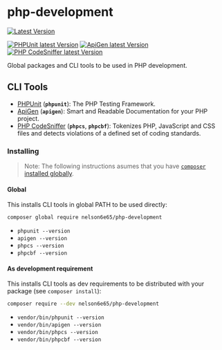 # php-development

[![Latest Version](https://img.shields.io/packagist/v/nelson6e65/php-development.svg?label=stable)](https://packagist.org/packages/nelson6e65/php-development)

[![PHPUnit latest Version](https://img.shields.io/packagist/v/phpunit/phpunit.svg?label=phpunit)](https://packagist.org/packages/phpunit/phpunit)
[![ApiGen latest Version](https://img.shields.io/packagist/v/apigen/apigen.svg?label=apigen)](https://packagist.org/packages/apigen/apigen)
[![PHP CodeSniffer latest Version](https://img.shields.io/packagist/v/squizlabs/php_codesniffer.svg?label=php_codesniffer)](https://packagist.org/packages/squizlabs/php_codesniffer)

Global packages and CLI tools to be used in PHP development.

## CLI Tools
- [PHPUnit](https://phpunit.de/) (**`phpunit`**): The PHP Testing Framework.
- [ApiGen](http://www.apigen.org/) (**`apigen`**): Smart and Readable Documentation for your PHP project.
- [PHP CodeSniffer](https://github.com/squizlabs/PHP_CodeSniffer) (**`phpcs`**, **`phpcbf`**): Tokenizes PHP, JavaScript and CSS files and detects violations of a defined set of coding standards.

### Installing

> Note: The following instructions asumes that you have [`composer` installed globally](https://getcomposer.org/doc/00-intro.md#globally).

#### Global
This installs CLI tools in global PATH to be used directly:

```sh
composer global require nelson6e65/php-development
```

- `phpunit --version`
- `apigen --version`
- `phpcs --version`
- `phpcbf --version`


#### As development requirement
This installs CLI tools as dev requirements to be distributed with your package (see `composer install`):

```sh
composer require --dev nelson6e65/php-development
```

- `vendor/bin/phpunit --version`
- `vendor/bin/apigen --version`
- `vendor/bin/phpcs --version`
- `vendor/bin/phpcbf --version`
